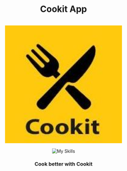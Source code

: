 
<div align="center">
  
  <h1>Cookit App</h1>
  </br> 

  <img style="" src="cookit%20logo.jpg" alt="Cookit App" width="380"/>

  ![My Skills](https://skills.thijs.gg/icons?i=java,mongodb,html,js,git,nodejs,css)
  
  <h3>Cook better with Cookit</h3>

</div>  
